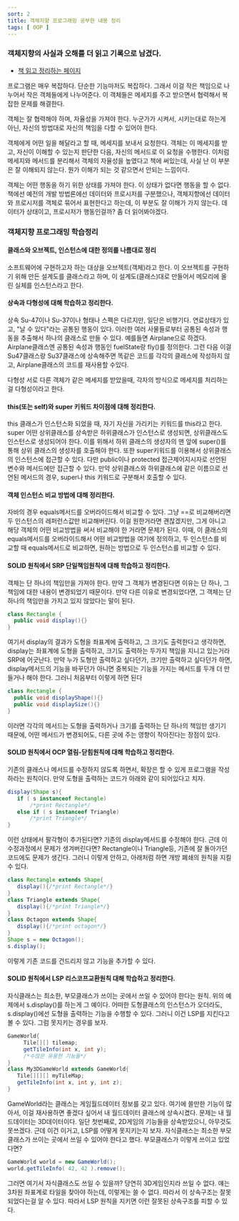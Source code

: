 ```yaml
---
sort: 2
title: 객체지향 프로그래밍 공부한 내용 정리
tags: [ OOP ]
---
```


### 객체지향의 사실과 오해를 더 읽고 기록으로 남겼다.

* [책 읽고 정리하는 페이지](https://malloc72p.github.io/posts/Book/The_essence_of_object_orientation/chapter-1.html)

프로그램은 매우 복잡하다. 단순한 기능마저도 복잡하다. 그래서 이걸 작은 책임으로 나누어서 작은 객체들에게 나누어준다. 이 객체들은 메세지를 주고 받으면서 협력해서 복잡한 문제를 해결한다.

객체는 잘 협력해야 하며, 자율성을 가져야 한다. 누군가가 시켜서, 시키는대로 하는게 아닌, 자신의 방법대로 자신의 책임을 다할 수 있어야 한다. 

객체에게 어떤 일을 해달라고 할 때, 메세지를 보내서 요청한다. 객체는 이 메세지를 받고, 자신이 이해할 수 있는지 판단한 다음, 자신의 메서드로 이 요청을 수행한다. 이처럼 메세지와 메서드를 분리해서 객체의 자율성을 높였다고 책에 써있는데, 사실 난 이 부분은 잘 이해되지 않는다. 뭔가 이해가 되는 것 같으면서 안되는 느낌이다.

객체는 어떤 행동을 하기 위한 상태를 가져야 한다. 이 상태가 없다면 행동을 할 수 없다. 책에선 예전의 개발 방법론에선 데이터와 프로시저를 구분했으나, 객체지향에선 데이터와 프로시저를 객체로 묶어서 표현한다고 하는데, 이 부분도 잘 이해가 가지 않는다. 데이터가 상태이고, 프로시저가 행동인걸까? 좀 더 읽어봐야겠다.

### 객체지향 프로그래밍 학습정리

#### 클래스와 오브젝트, 인스턴스에 대한 정의를 나름대로 정리

소프트웨어에 구현하고자 하는 대상을 오브젝트(객체)라고 한다. 이 오브젝트를 구현하기 위해 만든 설계도를 클래스라고 하며, 이 설계도(클래스)대로 만들어서 메모리에 올린 실체를 인스턴스라고 한다.

#### 상속과 다형성에 대해 학습하고 정리한다. 

상속 
Su-47이나 Su-37이나 형태나 스펙은 다르지만, 일단은 비행기다. 연료상태가 있고, "날 수 있다"라는 공통된 행동이 있다. 이러한 여러 사물들로부터 공통된 속성과 행동을 추출해서 하나의 클래스로 만들 수 있다. 예를들면 Airplane으로 하겠다. Airplane클래스엔 공통된 속성과 행동인 fuelState랑 fly()를 정의한다. 그런 다음 이걸 Su47클래스랑 Su37클래스에 상속해주면 똑같은 코드를 각각의 클래스에 작성하지 않고, Airplane클래스의 코드를 재사용할 수있다.

다형성 
서로 다른 객체가 같은 메세지를 받았을때, 각자의 방식으로 메세지를 처리하는걸 다형성이라고 한다.

#### this(또는 self)와 super 키워드 차이점에 대해 정리한다.

this
클래스가 인스턴스화 되었을 때, 자기 자신을 가리키는 키워드를 this라고 한다.
super
어떤 상위클래스를 상속받은 하위클래스가 인스턴스로 생성되면, 상위클래스도 인스턴스로 생성되어야 한다. 이를 위해서 하위 클래스의 생성자의 맨 앞에 super()를 통해 상위 클래스의 생성자를 호출해야 한다. 또한 super키워드를 이용해서 상위클래스의 인스턴스에 접근할 수 있다. 다만 public이나 protected 접근제어지시자로 선언된 변수와 메서드에만 접근할 수 있다. 만약 상위클래스와 하위클래스에 같은 이름으로 선언된 메서드의 경우, super나 this 키워드로 구분해서 호출할 수 있다.

#### 객체 인스턴스 비교 방법에 대해 정리한다.

자바의 경우 equals메서드를 오버라이드해서 비교할 수 있다. 그냥 ==로 비교해버리면 두 인스턴스의 레퍼런스값만 비교해버린다. 이걸 원한거라면 괜찮겠지만, 그게 아니고 해당 객체의 어떤 비교방법을 써서 비교해야 한 거라면 문제가 된다. 이때, 이 클래스의 equals메서드를 오버라이드해서 어떤 비교방법을 여기에 정의하고, 두 인스턴스를 비교할 때 equals메서드로 비교하면, 원하는 방법으로 두 인스턴스를 비교할 수 있다.

#### SOLID 원칙에서 SRP 단일책임원칙에 대해 학습하고 정리한다.

객체는 단 하나의 책임만을 가져야 한다. 만약 그 객체가 변경된다면 이유는 단 하나, 그 책임에 대한 내용이 변경되었기 때문이다. 만약 다른 이유로 변경되었다면, 그 객체는 단 하나의 책임만을 가지고 있지 않았다는 말이 된다. 

```java
class Rectangle {
  public void display(){}
}
```

여기서 display의 결과가 도형을 좌표계에 출력하고, 그 크기도 출력한다고 생각하면, display는 좌표계에 도형을 출력하고, 크기도 출력하는 두가지 책임을 지니고 있는거라 SRP에 어긋난다. 만약 누가 도형만 출력하고 싶다던가, 크기만 출력하고 싶다던가 하면, display메서드의 기능을 바꾸던가 아니면 중복되는 기능을 가지는 메서드를 두개 더 만들거나 해야 한다. 그러니 처음부터 이렇게 하면 된다

```java
class Rectangle {
  public void displayShape(){}
  public void displaySize(){}
}
```

이러면 각각의 메서드는 도형을 출력하거나 크기를 출력하는 단 하나의 책임만 생기기 때문에, 어떤 메서드가 변경되어도, 다른 곳에 주는 영향이 작아진다는 장점이 있다.

#### SOLID 원칙에서 OCP 열림-닫힘원칙에 대해 학습하고 정리한다.

기존의 클래스나 메서드를 수정하지 않도록 하면서, 확장은 할 수 있게 프로그램을 작성하라는 원칙이다.
만약 도형을 출력하는 코드가 아래와 같이 되어있다고 치자.

```java
display(Shape s){
   if ( s instanceof Rectangle) 
       /*print Rectangle*/
   else if ( s instanceof Triangle) 
       /*print Triangle*/
}
```

이런 상태에서 팔각형이 추가된다면?
기존의 display메서드를 수정해야 한다. 근데 이 수정과정에서 문제가 생겨버린다면?
Rectangle이나 Triangle등, 기존에 잘 돌아가던 코드에도 문제가 생긴다.
그러니 이렇게 안하고, 아래처럼 하면 개방 폐쇄의 원칙을 지킬 수 있다.

```java
class Rectangle extends Shape{
   display(){/*print Rectangle*/}
}
class Triangle extends Shape{
   display(){/*print Triangle*/}
}
class Octagon extends Shape{
   display(){/*print octagon*/}
}
Shape s = new Octagon();
s.display();
```


이렇게 기존 코드를 건드리지 않고 기능을 추가할 수 있다.

#### SOLID 원칙에서 LSP 리스코프교환원칙 대해 학습하고 정리한다.

자식클래스는 최소한, 부모클래스가 쓰이는 곳에서 쓰일 수 있어야 한다는 원칙.
위의 예제에서 s.display()를 하는게 그 예이다. 어떠한 도형클래스의 인스턴스가 오더라도, s.display()에선 도형을 출력하는 기능을 수행할 수 있다. 그러니 이건 LSP를 지킨다고 볼 수 있다.
그럼 못지키는 경우를 보자. 

```java
GameWorld{
     Tile[][] tilemap;
     getTileInfo(int x, int y);
     /*수많은 유용한 기능들*/
}
class My3DGameWorld extends GameWorld{
   Tile[][][] myTileMap;
   getTileInfo(int x, int y, int z);
}
```

GameWorld라는 클래스는 게임월드데이터 정보를 갖고 있다. 여기에 쓸만한 기능이 많아서, 이걸 재사용하면 좋겠다 싶어서 내 월드데이터 클래스에 상속시켰다.
문제는 내 월드데이터는 3D데이터이다. 일단 첫번째로, 2D게임의 기능들을 상속받았으니, 아무것도 못쓰겠다. 근데 이건 이거고, LSP를 어떻게 못지키는지 보자.
자식클래스는 최소한 부모클래스가 쓰이는 곳에서 쓰일 수 있어야 한다고 했다.
부모클래스가 이렇게 쓰이고 있었다면?

```java
GameWorld world = new GameWorld();
world.getTileInfo( 42, 42 ).remove();
```

그러면 여기서 자식클래스도 쓰일 수 있을까? 당연히 3D게임인지라 쓰일 수 없다. 얘는 3차원 좌표계로 타일을 찾아야 하는데, 이렇게는 쓸 수 없다. 따라서 이 상속구조는 잘못되었다는걸 알 수 있다. 따라서 LSP 원칙을 지키면 이런 잘못된 상속구조를 피할 수 있다.